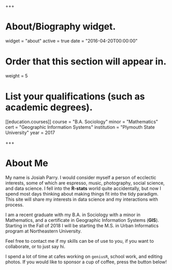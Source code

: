 +++

# About/Biography widget.
widget = "about"
active = true
date = "2016-04-20T00:00:00"

# Order that this section will appear in.
weight = 5


# List your qualifications (such as academic degrees).
[[education.courses]]
  course = "B.A. Sociology"
  minor = "Mathematics"
  cert = "Geographic Information Systems"
  institution = "Plymouth State University"
  year = 2017

+++

# About Me

My name is Josiah Parry. I would consider myself a person of ecclectic interests, some of which are espresso, music, photography, social science, and data science. I fell into the **R-stats** world quite accidentally, but now I spend most days thinking about making things fit into the tidy paradigm. This site will share my interests in data science and my interactions with process.

I am a recent graduate with my B.A. in Sociology with a minor in Mathematics, and a certificate in Geographic Information Systems (**GIS**). Starting in the Fall of 2018 I will be starting the M.S. in Urban Informatics program at Northeastern University. 

Feel free to contact me if my skills can be of use to you, if you want to collaborate, or to just say hi. 

I spend a lot of time at cafes working on `geniusR`, school work, and editing photos. If you would like to sponsor a cup of coffee, press the button below!


<script type='text/javascript' src='https://ko-fi.com/widgets/widget_2.js'></script><script type='text/javascript'>kofiwidget2.init('Buy Me a Coffee', '#3d4178', 'H2H79MJS');kofiwidget2.draw();</script> 
